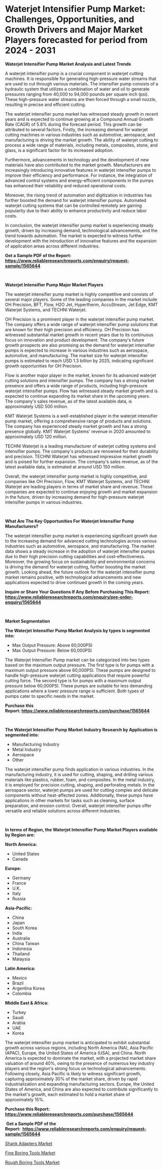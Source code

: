 <p><h1>Waterjet Intensifier Pump Market: Challenges, Opportunities, and Growth Drivers and Major Market Players forecasted for period from 2024 - 2031</h1></p><p><strong>Waterjet Intensifier Pump Market Analysis and Latest Trends</strong></p>
<p><p>A waterjet intensifier pump is a crucial component in waterjet cutting machines. It is responsible for generating high-pressure water streams that are used to cut through various materials. The intensifier pump consists of a hydraulic system that utilizes a combination of water and oil to generate pressures ranging from 40,000 to 94,000 pounds per square inch (psi). These high-pressure water streams are then forced through a small nozzle, resulting in precise and efficient cutting.</p><p>The waterjet intensifier pump market has witnessed steady growth in recent years and is expected to continue growing at a Compound Annual Growth Rate (CAGR) of 5.8% during the forecast period. This growth can be attributed to several factors. Firstly, the increasing demand for waterjet cutting machines in various industries such as automotive, aerospace, and manufacturing is driving the market growth. The ability of waterjet cutting to process a wide range of materials, including metals, composites, stone, and glass, is a significant factor for its increased adoption.</p><p>Furthermore, advancements in technology and the development of new materials have also contributed to the market growth. Manufacturers are increasingly introducing innovative features in waterjet intensifier pumps to improve their efficiency and performance. For instance, the integration of advanced control systems and energy-efficient components in the pumps has enhanced their reliability and reduced operational costs.</p><p>Moreover, the rising trend of automation and digitization in industries has further boosted the demand for waterjet intensifier pumps. Automated waterjet cutting systems that can be controlled remotely are gaining popularity due to their ability to enhance productivity and reduce labor costs.</p><p>In conclusion, the waterjet intensifier pump market is experiencing steady growth, driven by increasing demand, technological advancements, and the trend towards automation. The market is expected to witness further development with the introduction of innovative features and the expansion of application areas across different industries.</p></p>
<p><strong>Get a Sample PDF of the Report:&nbsp; <a href="https://www.reliableresearchreports.com/enquiry/request-sample/1565644">https://www.reliableresearchreports.com/enquiry/request-sample/1565644</a></strong></p>
<p>&nbsp;</p>
<p><strong>Waterjet Intensifier Pump Major Market Players</strong></p>
<p><p>The waterjet intensifier pump market is highly competitive and consists of several major players. Some of the leading companies in the market include OH Precision, BFT, Flow, H2O Jet, Hypertherm, AccuStream, Jet Edge, KMT Waterjet Systems, and TECHNI Waterjet.</p><p>OH Precision is a prominent player in the waterjet intensifier pump market. The company offers a wide range of waterjet intensifier pump solutions that are known for their high precision and efficiency. OH Precision has witnessed substantial market growth in recent years due to its continuous focus on innovation and product development. The company's future growth prospects are also promising as the demand for waterjet intensifier pumps is expected to increase in various industries such as aerospace, automotive, and manufacturing. The market size for waterjet intensifier pumps is estimated to reach USD 1.3 billion by 2025, indicating significant growth opportunities for OH Precision.</p><p>Flow is another major player in the market, known for its advanced waterjet cutting solutions and intensifier pumps. The company has a strong market presence and offers a wide range of products, including high-pressure waterjet intensifier pumps. Flow has witnessed steady market growth and is expected to continue expanding its market share in the upcoming years. The company's sales revenue, as of the latest available data, is approximately USD 500 million.</p><p>KMT Waterjet Systems is a well-established player in the waterjet intensifier pump market, offering a comprehensive range of products and solutions. The company has experienced steady market growth and has a strong presence globally. KMT Waterjet Systems' revenue in 2020 amounted to approximately USD 120 million.</p><p>TECHNI Waterjet is a leading manufacturer of waterjet cutting systems and intensifier pumps. The company's products are renowned for their durability and precision. TECHNI Waterjet has witnessed impressive market growth and is poised for further expansion. The company's sales revenue, as of the latest available data, is estimated at around USD 150 million.</p><p>Overall, the waterjet intensifier pump market is highly competitive, and companies like OH Precision, Flow, KMT Waterjet Systems, and TECHNI Waterjet are leading players in terms of market share and revenue. These companies are expected to continue enjoying growth and market expansion in the future, driven by increasing demand for high-pressure waterjet intensifier pumps in various industries.</p></p>
<p>&nbsp;</p>
<p><strong>What Are The Key Opportunities For Waterjet Intensifier Pump Manufacturers?</strong></p>
<p><p>The waterjet intensifier pump market is experiencing significant growth due to the increasing demand for advanced cutting technologies across various industries such as automotive, aerospace, and manufacturing. The market data shows a steady increase in the adoption of waterjet intensifier pumps due to their high precision cutting capabilities and cost-effectiveness. Moreover, the growing focus on sustainability and environmental concerns is driving the demand for waterjet cutting, further boosting the market growth. Looking ahead, the future outlook for the waterjet intensifier pump market remains positive, with technological advancements and new applications expected to drive continued growth in the coming years.</p></p>
<p><strong>Inquire or Share Your Questions If Any Before Purchasing This Report: <a href="https://www.reliableresearchreports.com/enquiry/pre-order-enquiry/1565644">https://www.reliableresearchreports.com/enquiry/pre-order-enquiry/1565644</a></strong></p>
<p>&nbsp;</p>
<p><strong>Market Segmentation</strong></p>
<p><strong>The Waterjet Intensifier Pump Market Analysis by types is segmented into:</strong></p>
<p><ul><li>Max Output Pressure: Above 60,000PSI</li><li>Max Output Pressure: Below 60,000PSI</li></ul></p>
<p><p>The Waterjet Intensifier Pump market can be categorized into two types based on the maximum output pressure. The first type is for pumps with a maximum output pressure above 60,000PSI. These pumps are designed to handle high-pressure waterjet cutting applications that require powerful cutting force. The second type is for pumps with a maximum output pressure below 60,000PSI. These pumps are suitable for less demanding applications where a lower pressure range is sufficient. Both types of pumps cater to specific needs in the market.</p></p>
<p><strong>Purchase this Report:&nbsp;<a href="https://www.reliableresearchreports.com/purchase/1565644">https://www.reliableresearchreports.com/purchase/1565644</a></strong></p>
<p>&nbsp;</p>
<p><strong>The Waterjet Intensifier Pump Market Industry Research by Application is segmented into:</strong></p>
<p><ul><li>Manufacturing Industry</li><li>Metal Industry</li><li>Aerospace</li><li>Other</li></ul></p>
<p><p>The waterjet intensifier pump finds application in various industries. In the manufacturing industry, it is used for cutting, shaping, and drilling various materials like plastics, rubber, foam, and composites. In the metal industry, it is employed for precision cutting, shaping, and perforating metals. In the aerospace sector, waterjet pumps are used for cutting complex and delicate components without heat-affected zones. Additionally, these pumps have applications in other markets for tasks such as cleaning, surface preparation, and erosion control. Overall, waterjet intensifier pumps offer versatile and reliable solutions across different industries.</p></p>
<p>&nbsp;</p>
<p><strong>In terms of Region, the Waterjet Intensifier Pump Market Players available by Region are:</strong></p>
<p>
    <p> <strong> North America: </strong>
        <ul>
            <li>United States</li>
            <li>Canada</li>
        </ul>
        </p> 
    <p> <strong> Europe: </strong>
        <ul>
            <li>Germany</li>
            <li>France</li>
            <li>U.K.</li>
            <li>Italy</li>
            <li>Russia</li>
        </ul>
        </p> 
    <p> <strong> Asia-Pacific: </strong>
        <ul>
            <li>China</li>
            <li>Japan</li>
            <li>South Korea</li>
            <li>India</li>
            <li>Australia</li>
            <li>China Taiwan</li>
            <li>Indonesia</li>
            <li>Thailand</li>
            <li>Malaysia</li>
        </ul>
        </p> 
    <p> <strong> Latin America: </strong>
        <ul>
            <li>Mexico</li>
            <li>Brazil</li>
            <li>Argentina Korea</li>
            <li>Colombia</li>
        </ul>
        </p> 
    <p> <strong> Middle East & Africa: </strong>
        <ul>
            <li>Turkey</li>
            <li>Saudi</li>
            <li>Arabia</li>
            <li>UAE</li>
            <li>Korea</li>
        </ul>
    </p>
    </p>
<p><p>The waterjet intensifier pump market is anticipated to exhibit substantial growth across various regions, including North America (NA), Asia Pacific (APAC), Europe, the United States of America (USA), and China. North America is expected to dominate the market, with a projected market share valuation of around 40%, owing to the presence of numerous key industry players and the region's strong focus on technological advancements. Following closely, Asia Pacific is likely to witness significant growth, capturing approximately 30% of the market share, driven by rapid industrialization and expanding manufacturing sectors. Europe, the United States of America, and China are also expected to contribute significantly to the market's growth, each estimated to hold a market share of approximately 15%.</p></p>
<p><strong>Purchase this Report: <a href="https://www.reliableresearchreports.com/purchase/1565644">https://www.reliableresearchreports.com/purchase/1565644</a></strong></p>
<p>&nbsp;<strong>Get a Sample PDF of the Report:&nbsp;&nbsp;<a href="https://www.reliableresearchreports.com/enquiry/request-sample/1565644">https://www.reliableresearchreports.com/enquiry/request-sample/1565644</a></strong></p>
<p><strong></strong></p>
<p><p><a href="https://github.com/chartsaturn/Market-Research-Report-List-1/blob/main/shank-adapters-market.md">Shank Adapters Market</a></p><p><a href="https://github.com/Triciasol/Market-Research-Report-List-1/blob/main/fine-boring-tools-market.md">Fine Boring Tools Market</a></p><p><a href="https://github.com/jhcraigie/Market-Research-Report-List-1/blob/main/rough-boring-tools-market.md">Rough Boring Tools Market</a></p></p>